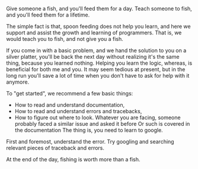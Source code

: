 Give someone a fish, and you'll feed them for a day. Teach someone to fish, and you'll feed them for a lifetime. 

The simple fact is that, spoon feeding does not help you learn, and here we support and assist the growth and learning of programmers. That is, we would teach you to fish, and not give you a fish.

If you come in with a basic problem, and we hand the solution to you on a silver platter, you'll be back the next day without realizing it's the same thing, because you learned nothing. Helping you learn the logic, whereas, is beneficial for both me and you. It may seem tedious at present, but in the long run you'll save a lot of time when you don't have to ask for help with it anymore.

To "get started", we recommend a few basic things:
- How to read and understand documentation,
- How to read and understand errors and tracebacks,
- How to figure out where to look.
        Whatever you are facing, someone probably faced a similar issue and asked it before
        Or such is covered in the documentation
   The thing is, you need to learn to google.

First and foremost, understand the error. Try googling and searching relevant pieces of traceback and errors.

At the end of the day, fishing is worth more than a fish.
